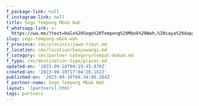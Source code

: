 ```yaml
---
f_package-link: null
f_instagram-link: null
title: Sego Tempong Mbok Wah
f_whatsapp-link: >-
  https://wa.me/?text=Halo%20Sego%20Tempong%20Mbok%20Wah,%20saya%20dapat%20info%20dari%20@loocale.id%20dan%20punya%20pertanyaan
slug: sego-tempong-mbok-wah
f_province: cms/provinsi/jawa-timur.md
f_location: cms/location/banyuwangi.md
f_category: cms/partner-category/tempat-makan.md
f_type: cms/destination-type/places.md
updated-on: '2023-09-18T04:19:45.870Z'
created-on: '2023-09-10T17:04:26.162Z'
published-on: '2023-09-18T04:34:08.284Z'
f_partner-name: Sego Tempong Mbok Wah
layout: '[partners].html'
tags: partners
---
```



